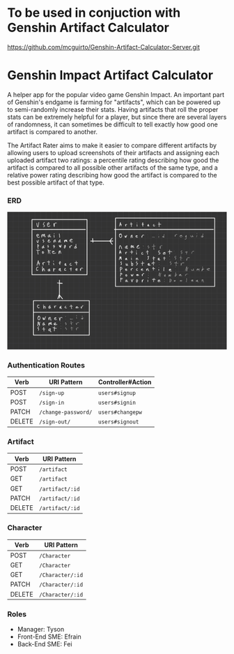 # To be used in conjuction with Genshin Artifact Calculator
https://github.com/mcguirto/Genshin-Artifact-Calculator-Server.git

# Genshin Impact Artifact Calculator
A helper app for the popular video game Genshin Impact. An important part of Genshin's endgame is farming for "artifacts", which can be powered up to semi-randomly increase their stats. Having artifacts that roll the proper stats can be extremely helpful for a player, but since there are several layers of randomness, it can sometimes be difficult to tell exactly how good one artifact is compared to another.

The Artifact Rater aims to make it easier to compare different artifacts by allowing users to upload screenshots of their artifacts and assigning each uploaded artifact two ratings: a percentile rating describing how good the artifact is compared to all possible other artifacts of the same type, and a relative power rating describing how good the artifact is compared to the best possible artifact of that type.

### ERD

![](Planner/ERD.jpg)

### Authentication Routes

| Verb   | URI Pattern            | Controller#Action |
|--------|------------------------|-------------------|
| POST   | `/sign-up`             | `users#signup`    |
| POST   | `/sign-in`             | `users#signin`    |
| PATCH  | `/change-password/` | `users#changepw`  |
| DELETE | `/sign-out/`        | `users#signout`   |

### Artifact

| Verb   | URI Pattern            | 
|--------|------------------------|
| POST   | `/artifact`             |
| GET   | `/artifact`               |
| GET   | `/artifact/:id`          |
| PATCH  | `/artifact/:id`       |
| DELETE | `/artifact/:id`       |

### Character

| Verb   | URI Pattern            | 
|--------|------------------------|
| POST   | `/Character`             |
| GET   | `/Character`               |
| GET   | `/Character/:id`          |
| PATCH  | `/Character/:id`       |
| DELETE | `/Character/:id`       |

### Roles
- Manager: Tyson
- Front-End SME: Efrain
- Back-End SME: Fei